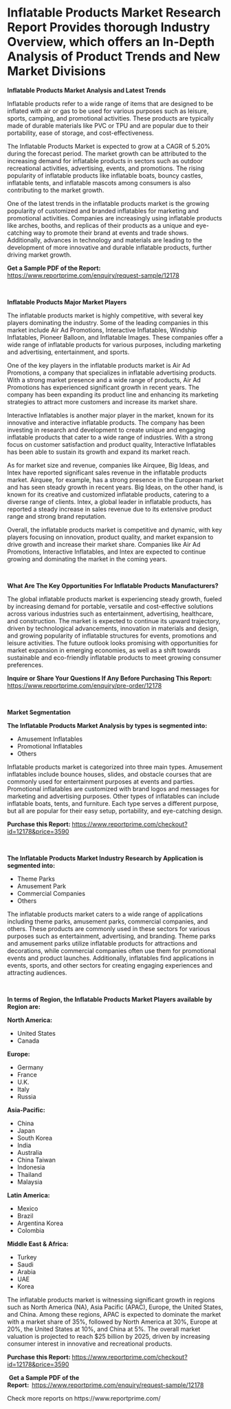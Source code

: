 <p><h1>Inflatable Products Market Research Report Provides thorough Industry Overview, which offers an In-Depth Analysis of Product Trends and New Market Divisions</h1></p><p><strong>Inflatable Products Market Analysis and Latest Trends</strong></p>
<p><p>Inflatable products refer to a wide range of items that are designed to be inflated with air or gas to be used for various purposes such as leisure, sports, camping, and promotional activities. These products are typically made of durable materials like PVC or TPU and are popular due to their portability, ease of storage, and cost-effectiveness.</p><p>The Inflatable Products Market is expected to grow at a CAGR of 5.20% during the forecast period. The market growth can be attributed to the increasing demand for inflatable products in sectors such as outdoor recreational activities, advertising, events, and promotions. The rising popularity of inflatable products like inflatable boats, bouncy castles, inflatable tents, and inflatable mascots among consumers is also contributing to the market growth.</p><p>One of the latest trends in the inflatable products market is the growing popularity of customized and branded inflatables for marketing and promotional activities. Companies are increasingly using inflatable products like arches, booths, and replicas of their products as a unique and eye-catching way to promote their brand at events and trade shows. Additionally, advances in technology and materials are leading to the development of more innovative and durable inflatable products, further driving market growth.</p></p>
<p><strong>Get a Sample PDF of the Report:&nbsp;</strong> <a href="https://www.reportprime.com/enquiry/request-sample/12178">https://www.reportprime.com/enquiry/request-sample/12178</a></p>
<p>&nbsp;</p>
<p><strong>Inflatable Products Major Market Players</strong></p>
<p><p>The inflatable products market is highly competitive, with several key players dominating the industry. Some of the leading companies in this market include Air Ad Promotions, Interactive Inflatables, Windship Inflatables, Pioneer Balloon, and Inflatable Images. These companies offer a wide range of inflatable products for various purposes, including marketing and advertising, entertainment, and sports.</p><p>One of the key players in the inflatable products market is Air Ad Promotions, a company that specializes in inflatable advertising products. With a strong market presence and a wide range of products, Air Ad Promotions has experienced significant growth in recent years. The company has been expanding its product line and enhancing its marketing strategies to attract more customers and increase its market share. </p><p>Interactive Inflatables is another major player in the market, known for its innovative and interactive inflatable products. The company has been investing in research and development to create unique and engaging inflatable products that cater to a wide range of industries. With a strong focus on customer satisfaction and product quality, Interactive Inflatables has been able to sustain its growth and expand its market reach.</p><p>As for market size and revenue, companies like Airquee, Big Ideas, and Intex have reported significant sales revenue in the inflatable products market. Airquee, for example, has a strong presence in the European market and has seen steady growth in recent years. Big Ideas, on the other hand, is known for its creative and customized inflatable products, catering to a diverse range of clients. Intex, a global leader in inflatable products, has reported a steady increase in sales revenue due to its extensive product range and strong brand reputation.</p><p>Overall, the inflatable products market is competitive and dynamic, with key players focusing on innovation, product quality, and market expansion to drive growth and increase their market share. Companies like Air Ad Promotions, Interactive Inflatables, and Intex are expected to continue growing and dominating the market in the coming years.</p></p>
<p>&nbsp;</p>
<p><strong>What Are The Key Opportunities For Inflatable Products Manufacturers?</strong></p>
<p><p>The global inflatable products market is experiencing steady growth, fueled by increasing demand for portable, versatile and cost-effective solutions across various industries such as entertainment, advertising, healthcare, and construction. The market is expected to continue its upward trajectory, driven by technological advancements, innovation in materials and design, and growing popularity of inflatable structures for events, promotions and leisure activities. The future outlook looks promising with opportunities for market expansion in emerging economies, as well as a shift towards sustainable and eco-friendly inflatable products to meet growing consumer preferences.</p></p>
<p><strong>Inquire or Share Your Questions If Any Before Purchasing This Report:</strong> <a href="https://www.reportprime.com/enquiry/pre-order/12178">https://www.reportprime.com/enquiry/pre-order/12178</a></p>
<p>&nbsp;</p>
<p><strong>Market Segmentation</strong></p>
<p><strong>The Inflatable Products Market Analysis by types is segmented into:</strong></p>
<p><ul><li>Amusement Inflatables</li><li>Promotional Inflatables</li><li>Others</li></ul></p>
<p><p>Inflatable products market is categorized into three main types. Amusement inflatables include bounce houses, slides, and obstacle courses that are commonly used for entertainment purposes at events and parties. Promotional inflatables are customized with brand logos and messages for marketing and advertising purposes. Other types of inflatables can include inflatable boats, tents, and furniture. Each type serves a different purpose, but all are popular for their easy setup, portability, and eye-catching design.</p></p>
<p><strong>Purchase this Report:&nbsp;</strong><a href="https://www.reportprime.com/checkout?id=12178&price=3590">https://www.reportprime.com/checkout?id=12178&price=3590</a></p>
<p>&nbsp;</p>
<p><strong>The Inflatable Products Market Industry Research by Application is segmented into:</strong></p>
<p><ul><li>Theme Parks</li><li>Amusement Park</li><li>Commercial Companies</li><li>Others</li></ul></p>
<p><p>The inflatable products market caters to a wide range of applications including theme parks, amusement parks, commercial companies, and others. These products are commonly used in these sectors for various purposes such as entertainment, advertising, and branding. Theme parks and amusement parks utilize inflatable products for attractions and decorations, while commercial companies often use them for promotional events and product launches. Additionally, inflatables find applications in events, sports, and other sectors for creating engaging experiences and attracting audiences.</p></p>
<p>&nbsp;</p>
<p><strong>In terms of Region, the Inflatable Products Market Players available by Region are:</strong></p>
<p>
    <p> <strong> North America: </strong>
        <ul>
            <li>United States</li>
            <li>Canada</li>
        </ul>
        </p> 
    <p> <strong> Europe: </strong>
        <ul>
            <li>Germany</li>
            <li>France</li>
            <li>U.K.</li>
            <li>Italy</li>
            <li>Russia</li>
        </ul>
        </p> 
    <p> <strong> Asia-Pacific: </strong>
        <ul>
            <li>China</li>
            <li>Japan</li>
            <li>South Korea</li>
            <li>India</li>
            <li>Australia</li>
            <li>China Taiwan</li>
            <li>Indonesia</li>
            <li>Thailand</li>
            <li>Malaysia</li>
        </ul>
        </p> 
    <p> <strong> Latin America: </strong>
        <ul>
            <li>Mexico</li>
            <li>Brazil</li>
            <li>Argentina Korea</li>
            <li>Colombia</li>
        </ul>
        </p> 
    <p> <strong> Middle East & Africa: </strong>
        <ul>
            <li>Turkey</li>
            <li>Saudi</li>
            <li>Arabia</li>
            <li>UAE</li>
            <li>Korea</li>
        </ul>
    </p>
    </p>
<p><p>The inflatable products market is witnessing significant growth in regions such as North America (NA), Asia Pacific (APAC), Europe, the United States, and China. Among these regions, APAC is expected to dominate the market with a market share of 35%, followed by North America at 30%, Europe at 20%, the United States at 10%, and China at 5%. The overall market valuation is projected to reach $25 billion by 2025, driven by increasing consumer interest in innovative and recreational products.</p></p>
<p><strong>Purchase this Report: </strong><a href="https://www.reportprime.com/checkout?id=12178&price=3590">https://www.reportprime.com/checkout?id=12178&price=3590</a></p>
<p>&nbsp;<strong>Get a Sample PDF of the Report:&nbsp;&nbsp;</strong><a href="https://www.reportprime.com/enquiry/request-sample/12178">https://www.reportprime.com/enquiry/request-sample/12178</a></p>
<p><strong></strong></p>
<p>Check more reports on https://www.reportprime.com/</p>